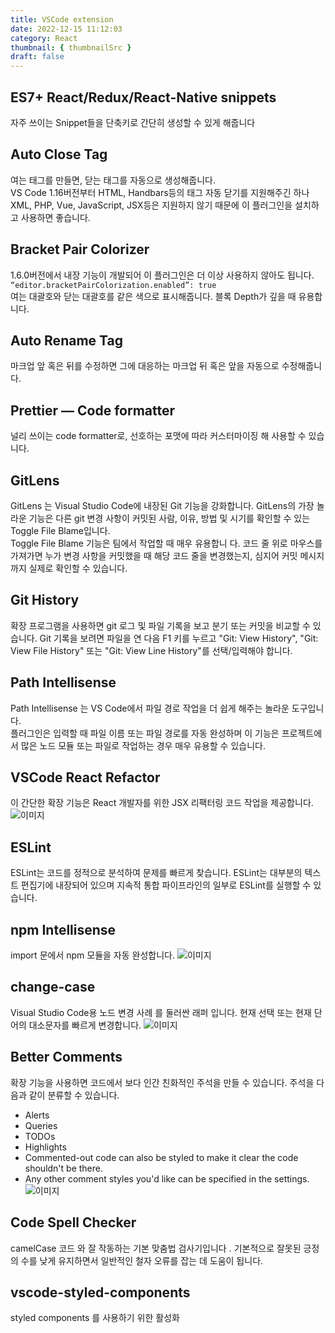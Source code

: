 ```yaml
---
title: VSCode extension
date: 2022-12-15 11:12:03
category: React
thumbnail: { thumbnailSrc }
draft: false
---
```


## ES7+ React/Redux/React-Native snippets
자주 쓰이는 Snippet들을 단축키로 간단히 생성할 수 있게 해줍니다

## Auto Close Tag
여는 태그를 만들면, 닫는 태그를 자동으로 생성해줍니다.<br>
VS Code 1.16버전부터 HTML, Handbars등의 태그 자동 닫기를 지원해주긴 하나 XML, PHP, Vue, JavaScript, JSX등은 지원하지 않기 때문에 이 플러그인을 설치하고 사용하면 좋습니다.

## Bracket Pair Colorizer
1.6.0버전에서 내장 기능이 개발되어 이 플러그인은 더 이상 사용하지 않아도 됩니다.<br>
`“editor.bracketPairColorization.enabled”: true`<br>
여는 대괄호와 닫는 대괄호를 같은 색으로 표시해줍니다. 블록 Depth가 깊을 때 유용합니다.

## Auto Rename Tag
마크업 앞 혹은 뒤를 수정하면 그에 대응하는 마크업 뒤 혹은 앞을 자동으로 수정해줍니다.

## Prettier — Code formatter
널리 쓰이는 code formatter로, 선호하는 포맷에 따라 커스터마이징 해 사용할 수 있습니다.

## GitLens
GitLens 는 Visual Studio Code에 내장된 Git 기능을 강화합니다. GitLens의 가장 놀라운 기능은 다른 git 변경 사항이 커밋된 사람, 이유, 방법 및 시기를 확인할 수 있는 Toggle File Blame입니다.<br>
Toggle File Blame 기능은 팀에서 작업할 때 매우 유용합니 다. 코드 줄 위로 마우스를 가져가면 누가 변경 사항을 커밋했을 때 해당 코드 줄을 변경했는지, 심지어 커밋 메시지까지 실제로 확인할 수 있습니다.

## Git History
확장 프로그램을 사용하면 git 로그 및 파일 기록을 보고 분기 또는 커밋을 비교할 수 있습니다. Git 기록을 보려면 파일을 연 다음 F1 키를 누르고 "Git: View History", "Git: View File History" 또는 "Git: View Line History"를 선택/입력해야 합니다.

## Path Intellisense
Path Intellisense 는 VS Code에서 파일 경로 작업을 더 쉽게 해주는 놀라운 도구입니다.<br>
플러그인은 입력할 때 파일 이름 또는 파일 경로를 자동 완성하며 이 기능은 프로젝트에서 많은 노드 모듈 또는 파일로 작업하는 경우 매우 유용할 수 있습니다.

## VSCode React Refactor
이 간단한 확장 기능은 React 개발자를 위한 JSX 리팩터링 코드 작업을 제공합니다.
![이미지](https://github.com/planbcoding/vscode-react-refactor/raw/master/assets/images/preview.gif)

## ESLint
ESLint는 코드를 정적으로 분석하여 문제를 빠르게 찾습니다. ESLint는 대부분의 텍스트 편집기에 내장되어 있으며 지속적 통합 파이프라인의 일부로 ESLint를 실행할 수 있습니다.

## npm Intellisense
import 문에서 npm 모듈을 자동 완성합니다.
![이미지](https://github.com/ChristianKohler/NpmIntellisense/raw/HEAD/images/auto_complete.gif)

## change-case
Visual Studio Code용 노드 변경 사례 를 둘러싼 래퍼  입니다. 현재 선택 또는 현재 단어의 대소문자를 빠르게 변경합니다.
![이미지](https://cloud.githubusercontent.com/assets/2899448/10712456/3c5e29b6-7a9c-11e5-9ce4-7eb944889696.gif)

## Better Comments
확장 기능을 사용하면 코드에서 보다 인간 친화적인 주석을 만들 수 있습니다. 주석을 다음과 같이 분류할 수 있습니다.
- Alerts
- Queries
- TODOs
- Highlights
- Commented-out code can also be styled to make it clear the code shouldn't be there.
- Any other comment styles you'd like can be specified in the settings.
![이미지](https://github.com/aaron-bond/better-comments/raw/HEAD/images/better-comments.PNG)

## Code Spell Checker
camelCase 코드 와 잘 작동하는 기본 맞춤법 검사기입니다 . 기본적으로 잘못된 긍정의 수를 낮게 유지하면서 일반적인 철자 오류를 잡는 데 도움이 됩니다.

## vscode-styled-components
styled components 를 사용하기 위한 활성화
